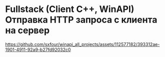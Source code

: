 # Fullstack (Client C++, WinAPI) Отправка HTTP запроса с клиента на сервер

https://github.com/sxfour/winapi_all_projects/assets/112577182/393312ae-1901-4911-92a9-b27fd92032c0
